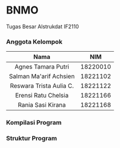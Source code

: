 # **BNMO**

Tugas Besar Alstrukdat IF2110

### Anggota Kelompok
| Nama | NIM |
| :-----------: |  :----------: |
| Agnes Tamara Putri | 18220010 |
| Salman Ma'arif Achsien | 18221102 |
| Reswara Trista Aulia C. | 18221122 |
| Erensi Ratu Chelsia | 18221166 |
| Rania Sasi Kirana | 18221168 |

### Kompilasi Program


### Struktur Program

